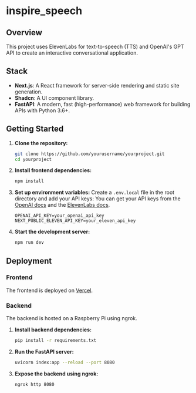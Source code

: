 # inspire_speech

## Overview
This project uses ElevenLabs for text-to-speech (TTS) and OpenAI's GPT API to create an interactive conversational application.

## Stack
- **Next.js**: A React framework for server-side rendering and static site generation.
- **Shadcn**: A UI component library.
- **FastAPI**: A modern, fast (high-performance) web framework for building APIs with Python 3.6+.

## Getting Started


1. **Clone the repository:**
    ```bash
    git clone https://github.com/yourusername/yourproject.git
    cd yourproject
    ```

2. **Install frontend dependencies:**
    ```bash
    npm install
    ```

3. **Set up environment variables:**
    Create a `.env.local` file in the root directory and add your API keys:
    You can get your API keys from the [OpenAI docs](https://platform.openai.com/docs/quickstart) and the [ElevenLabs docs](https://docs.elevenlabs.io/).
    ```plaintext
    OPENAI_API_KEY=your_openai_api_key
    NEXT_PUBLIC_ELEVEN_API_KEY=your_eleven_api_key
    ```

4. **Start the development server:**
    ```bash
    npm run dev
    ```


## Deployment

### Frontend
The frontend is deployed on [Vercel](https://vercel.com/). 

### Backend
The backend is hosted on a Raspberry Pi using ngrok.

1. **Install backend dependencies:**
    ```bash
    pip install -r requirements.txt
    ```

2. **Run the FastAPI server:**
    ```bash
    uvicorn index:app --reload --port 8080
    ```

3. **Expose the backend using ngrok:**
    ```bash
    ngrok http 8080
    ```




